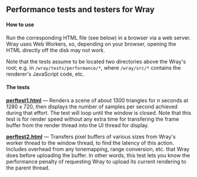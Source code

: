 ## Performance tests and testers for Wray

#### How to use
Run the corresponding HTML file (see below) in a browser via a web server. Wray uses Web Workers, so, depending on your browser, opening the HTML directly off the disk may not work.

Note that the tests assume to be located two directories above the Wray's root; e.g. in `/wray/tests/performance/*`, where `/wray/src/*` contains the renderer's JavaScript code, etc.

#### The tests

**[perftest1.html](perftest1.html)** &mdash; Renders a scene of about 1300 triangles for _n_ seconds at 1280 x 720, then displays the number of samples per second achieved during that effort. The test will loop until the window is closed. Note that this test is for render speed without any extra time for transfering the frame buffer from the render thread into the UI thread for display.

**[perftest2.html](perftest2.html)** &mdash; Transfers pixel buffers of various sizes from Wray's worker thread to the window thread, to find the latency of this action. Includes overhead from any tonemapping, range conversion, etc. that Wray does before uploading the buffer. In other words, this test lets you know the performance penalty of requesting Wray to upload its current rendering to the parent thread.
